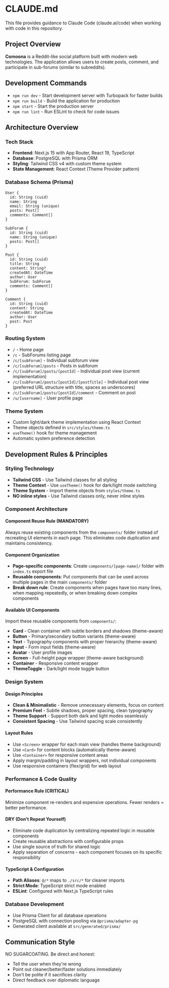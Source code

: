 # CLAUDE.md

This file provides guidance to Claude Code (claude.ai/code) when working with code in this repository.

## Project Overview

**Comoona** is a Reddit-like social platform built with modern web technologies. The application allows users to create posts, comment, and participate in sub-forums (similar to subreddits).

## Development Commands

- `npm run dev` - Start development server with Turbopack for faster builds
- `npm run build` - Build the application for production
- `npm start` - Start the production server
- `npm run lint` - Run ESLint to check for code issues

## Architecture Overview

### Tech Stack

- **Frontend**: Next.js 15 with App Router, React 19, TypeScript
- **Database**: PostgreSQL with Prisma ORM
- **Styling**: Tailwind CSS v4 with custom theme system
- **State Management**: React Context (Theme Provider pattern)

### Database Schema (Prisma)

```prisma
User {
  id: String (cuid)
  name: String
  email: String (unique)
  posts: Post[]
  comments: Comment[]
}

SubForum {
  id: String (cuid)
  name: String (unique)
  posts: Post[]
}

Post {
  id: String (cuid)
  title: String
  content: String?
  createdAt: DateTime
  author: User
  SubForum: SubForum
  comments: Comment[]
}

Comment {
  id: String (cuid)
  content: String
  createdAt: DateTime
  author: User
  post: Post
}
```

### Routing System

- `/` - Home page
- `/c` - SubForums listing page
- `/c/[subForum]` - Individual subforum view
- `/c/[subForum]/posts` - Posts in subforum
- `/c/[subForum]/posts/[postId]` - Individual post view (current implementation)
- `/c/[subForum]/posts/[postId]/[postTitle]` - Individual post view (preferred URL structure with title, spaces as underscores)
- `/c/[subForum]/posts/[postId]/comment` - Comment on post
- `/u/[username]` - User profile page

### Theme System

- Custom light/dark theme implementation using React Context
- Theme objects defined in `src/styles/theme.ts`
- `useTheme()` hook for theme management
- Automatic system preference detection

## Development Rules & Principles

### Styling Technology

- **Tailwind CSS** - Use Tailwind classes for all styling
- **Theme Context** - Use `useTheme()` hook for dark/light mode switching
- **Theme System** - Import theme objects from `styles/theme.ts`
- **NO inline styles** - Use Tailwind classes only, never inline styles

### Component Architecture

#### Component Reuse Rule (MANDATORY)

Always reuse existing components from the `components/` folder instead of recreating UI elements in each page. This eliminates code duplication and maintains consistency.

#### Component Organization

- **Page-specific components**: Create `components/[page-name]/` folder with `index.ts` export file
- **Reusable components**: Put components that can be used across multiple pages in the main `components/` folder
- **Break down rule**: Create components when pages have too many lines, when mapping repeatedly, or when breaking down complex components

#### Available UI Components

Import these reusable components from `components/`:

- **Card** - Clean container with subtle borders and shadows (theme-aware)
- **Button** - Primary/secondary button variants (theme-aware)
- **Text** - Typography components with proper hierarchy (theme-aware)
- **Input** - Form input fields (theme-aware)
- **Avatar** - User profile images
- **Screen** - Full-height page wrapper (theme-aware background)
- **Container** - Responsive content wrapper
- **ThemeToggle** - Dark/light mode toggle button

### Design System

#### Design Principles

- **Clean & Minimalistic** - Remove unnecessary elements, focus on content
- **Premium Feel** - Subtle shadows, proper spacing, clean typography
- **Theme Support** - Support both dark and light modes seamlessly
- **Consistent Spacing** - Use Tailwind spacing scale consistently

#### Layout Rules

- Use `<Screen>` wrapper for each main view (handles theme background)
- Use `<Card>` for content blocks (automatically theme-aware)
- Use `<Container>` for responsive content areas
- Apply margin/padding in layout wrappers, not individual components
- Use responsive containers (flex/grid) for web layout

### Performance & Code Quality

#### Performance Rule (CRITICAL)

Minimize component re-renders and expensive operations. Fewer renders = better performance.

#### DRY (Don't Repeat Yourself)

- Eliminate code duplication by centralizing repeated logic in reusable components
- Create reusable abstractions with configurable props
- Use single source of truth for shared logic
- Apply separation of concerns - each component focuses on its specific responsibility

#### TypeScript & Configuration

- **Path Aliases**: `@/*` maps to `./src/*` for cleaner imports
- **Strict Mode**: TypeScript strict mode enabled
- **ESLint**: Configured with Next.js TypeScript rules

### Database Development

- Use Prisma Client for all database operations
- PostgreSQL with connection pooling via `@prisma/adapter-pg`
- Generated client available at `src/generated/prisma/`

## Communication Style

NO SUGARCOATING. Be direct and honest:
- Tell the user when they're wrong
- Point out cleaner/better/faster solutions immediately
- Don't be polite if it sacrifices clarity
- Direct feedback over diplomatic language
